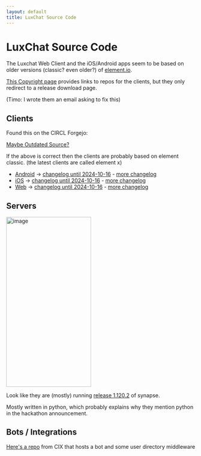 ```yaml
---
layout: default
title: LuxChat Source Code
---
```


# LuxChat Source Code

The Luxchat Web Client and the iOS/Android apps seem to be based on older versions (classic? even older?) of [element.io](https://element.io/app).

[This Copyright page](https://www.luxchat.lu/app-copyright/) provides links to repos for the clients, but they only redirect to a release download page.

(Timo: I wrote them an email asking to fix this)

## Clients

Found this on the CIRCL Forgejo:

[Maybe Outdated Source?](https://helga.circl.lu/luxchat-agpl-source)

If the above is correct then the clients are probably based on element classic. (the latest clients are called element x)

- [Android](https://github.com/element-hq/element-ios) -> [changelog until 2024-10-16](https://helga.circl.lu/luxchat-agpl-source/luxchat-ios/src/branch/master/element-ios/ChangelogLuxchat.md) - [more changelog](https://helga.circl.lu/luxchat-agpl-source/luxchat-ios/src/branch/master/element-ios/CHANGES.md)
- [iOS](https://github.com/element-hq/element-android) -> [changelog until 2024-10-16](https://helga.circl.lu/luxchat-agpl-source/luxchat-android/src/branch/master/element-android/ChangelogLuxchat.md) - [more changelog](https://helga.circl.lu/luxchat-agpl-source/luxchat-android/src/branch/master/element-android/CHANGES.md)
- [Web](https://github.com/element-hq/element-web) -> [changelog until 2024-10-16](https://helga.circl.lu/luxchat-agpl-source/luxchat-web/src/branch/master/element-web/ChangelogLuxchat.md) - [more changelog](https://helga.circl.lu/luxchat-agpl-source/luxchat-web/src/branch/master/element-web/CHANGELOG.md)




## Servers

<img width="226" height="453" alt="image" src="https://github.com/user-attachments/assets/60c47768-1551-4bae-ae12-253d0f6a95d7" />


Look like they are (mostly) running [release 1.120.2](https://github.com/element-hq/synapse/releases/tag/v1.120.2) of synapse.

Mostly written in python, which probably explains why they mention python in the hackathon announcement.

## Bots / Integrations

[Here's a repo](https://framagit.org/users/lxcode/projects) from CIX that hosts a bot and some user directory middleware
